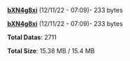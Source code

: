 [**bXN4g8xi**](/data/bXN4g8xi.txt) (12/11/22 - 07:09)- 233 bytes

[**bXN4g8xi**](/data/bXN4g8xi.txt) (12/11/22 - 07:09)- 233 bytes

**Total Datas**: 2711

**Total Size**: 15.38 MB / 15.4 MB